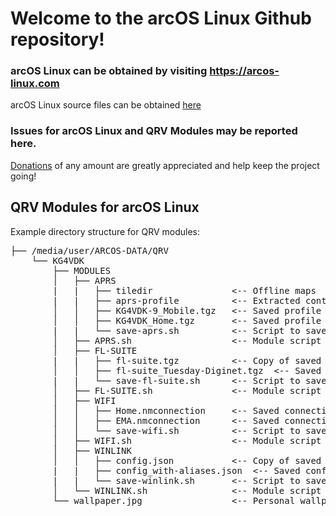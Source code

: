 # Welcome to the arcOS Linux Github repository!
### arcOS Linux can be obtained by visiting https://arcos-linux.com
arcOS Linux source files can be obtained [here](https://s3.amazonaws.com/arcos-linux.com/arcOS-21.3-QRV.tar.gz)

### Issues for arcOS Linux and QRV Modules may be reported here.

[Donations](https://www.paypal.com/donate/?hosted_button_id=4SAKRN2MH7NEW) of any amount are greatly appreciated and help keep the project going!

## QRV Modules for arcOS Linux

Example directory structure for QRV modules:

<pre>
├── /media/user/ARCOS-DATA/QRV
    └── KG4VDK
        ├── MODULES
        │   ├── APRS
        |   |   ├── tiledir               <-- Offline maps
        |   |   ├── aprs-profile          <-- Extracted contents of desired saved profile *.tgz
        │   │   ├── KG4VDK-9_Mobile.tgz   <-- Saved profile
        │   │   ├── KG4VDK_Home.tgz       <-- Saved profile
        |   |   └── save-aprs.sh          <-- Script to save the current APRS configuration
        │   ├── APRS.sh                   <-- Module script ("hide" inside the APRS directory to DISABLE)
        │   ├── FL-SUITE
        |   |   ├── fl-suite.tgz          <-- Copy of saved config, named fl-suite.tgz to be active
        │   │   ├── fl-suite_Tuesday-Diginet.tgz  <-- Saved config
        |   |   └── save-fl-suite.sh      <-- Script to save the current FL-SUITE configuration
        │   ├── FL-SUITE.sh               <-- Module script ("hide" inside the FL-SUITE directory to DISABLE)
        │   ├── WIFI
        │   │   ├── Home.nmconnection     <-- Saved connection
        │   │   ├── EMA.nmconnection      <-- Saved connection
        │   │   └── save-wifi.sh          <-- Script to save the current WIFI connections
        │   ├── WIFI.sh                   <-- Module script ("hide" inside the WIFI directory to DISABLE)
        │   ├── WINLINK
        │   │   ├── config.json           <-- Copy of saved config, named config.json to be active
        |   |   ├── config_with-aliases.json  <-- Saved config
        |   |   └── save-winlink.sh       <-- Script to save the current WINLINK configuration
        │   └── WINLINK.sh                <-- Module script ("hide" inside the WINLINK directory to DISABLE)
        └── wallpaper.jpg                 <-- Personal wallpaper (overrides default)
</pre>

